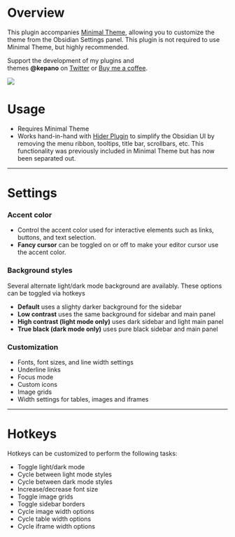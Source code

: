 # Overview

This plugin accompanies [Minimal Theme](https://github.com/kepano/obsidian-minimal), allowing you to customize the theme from the Obsidian Settings panel. This plugin is not required to use Minimal Theme, but highly recommended.

Support the development of my plugins and themes **@kepano** on [Twitter](https://www.twitter.com/kepano) or [Buy me a coffee](https://www.buymeacoffee.com/kepano).

[![](https://img.buymeacoffee.com/button-api/?text=Buy%20me%20a%20coffee&emoji=&slug=kepano&button_colour=6a8695&font_colour=ffffff&font_family=Poppins&outline_colour=000000&coffee_colour=FFDD00)](https://www.buymeacoffee.com/kepano)



# Usage

-   Requires Minimal Theme
-   Works hand-in-hand with [Hider Plugin](https://github.com/kepano/obsidian-hider) to simplify the Obsidian UI by removing the menu ribbon, tooltips, title bar, scrollbars, etc. This functionality was previously included in Minimal Theme but has now been separated out.

---

# Settings

### Accent color

-   Control the accent color used for interactive elements such as links, buttons, and text selection.
-   **Fancy cursor** can be toggled on or off to make your editor cursor use the accent color.

### Background styles

Several alternate light/dark mode background are availably. These options can be toggled via hotkeys

-   **Default** uses a slighty darker background for the sidebar
-   **Low contrast** uses the same background for sidebar and main panel
-   **High contrast (light mode only)** uses dark sidebar and light main panel
-   **True black (dark mode only)** uses pure black sidebar and main panel

### Customization

-   Fonts, font sizes, and line width settings
-   Underline links
-   Focus mode
-   Custom icons
-   Image grids
-   Width settings for tables, images and iframes

---

# Hotkeys

Hotkeys can be customized to perform the following tasks:

-   Toggle light/dark mode
-   Cycle between light mode styles
-   Cycle between dark mode styles
-   Increase/decrease font size
-   Toggle image grids
-   Toggle sidebar borders
-   Cycle image width options
-   Cycle table width options
-   Cycle iframe width options
